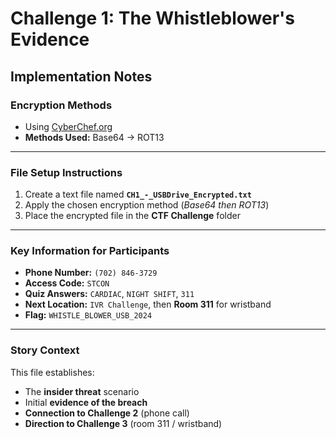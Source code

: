 # Challenge 1: The Whistleblower's Evidence

## Implementation Notes

### Encryption Methods
- Using [CyberChef.org](https://gchq.github.io/CyberChef/)
- **Methods Used:** Base64 → ROT13

---

### File Setup Instructions
1. Create a text file named **`CH1_-_USBDrive_Encrypted.txt`**  
2. Apply the chosen encryption method (*Base64 then ROT13*)  
3. Place the encrypted file in the **CTF Challenge** folder  

---

### Key Information for Participants
- **Phone Number:** `(702) 846-3729`  
- **Access Code:** `STCON`  
- **Quiz Answers:** `CARDIAC`, `NIGHT SHIFT`, `311`  
- **Next Location:** `IVR Challenge`, then **Room 311** for wristband  
- **Flag:** `WHISTLE_BLOWER_USB_2024`

---

### Story Context
This file establishes:
- The **insider threat** scenario  
- Initial **evidence of the breach**  
- **Connection to Challenge 2** (phone call)  
- **Direction to Challenge 3** (room 311 / wristband)
